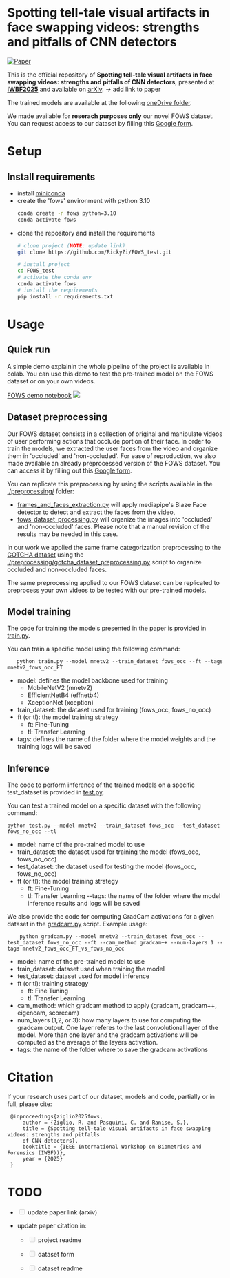 <!-- 
# TODO
- add repo description (link to paper)
- explain how to reproduce
    - add requirements (conda env file or pyenv?) and how to install them
    - add explaination on how the dataset was preprocessed
    - add explaination on how to train and test the models
- add links to models and dataset
    - add dataset release disclaimer
- add citation reference 
-->

<!--### Description -->
# Spotting tell-tale visual artifacts in face swapping  videos: strengths and pitfalls of CNN detectors
<!-- ARXIV -->   
[![Paper](http://img.shields.io/badge/arxiv-math.co:1480.1111-B31B1B.svg)](https://www.nature.com/articles/nature14539)

This is the official repository of **Spotting tell-tale visual artifacts in face swapping  videos: strengths and pitfalls of CNN detectors**, presented at [**IWBF2025**](https://www.unibw.de/iwbf2025/program/tech_program) and available on [arXiv](link2arxivPaper). -> add link to paper

The trained models are available at the following [oneDrive folder](https://fbk-my.sharepoint.com/:u:/g/personal/rziglio_fbk_eu/EQRaaxFKzIFApj2GwHUot98BL3LuY9rlyiJgJXYFmoQm-Q?e=xeI3Hk).

We made available for **reserach purposes only** our novel FOWS dataset. You can request access to our dataset by filling this [Google form](https://forms.gle/1cpuDCo6FHZcBvwJ8).

<!-- ############################## -->

# Setup

## Install requirements
- install [miniconda](https://www.anaconda.com/docs/getting-started/miniconda/install#linux)
- create the 'fows' environment with python 3.10 
    ```bash
    conda create -n fows python=3.10
    conda activate fows
     ```
- clone the repository and install the requirements
    ```bash
    # clone project (NOTE: update link)
    git clone https://github.com/RickyZi/FOWS_test.git

    # install project   
    cd FOWS_test
    # activate the conda env
    conda activate fows
    # install the requirements
    pip install -r requirements.txt
    ```   

<!-- ############################## -->

# Usage

## Quick run
<!-- A demo demonstrating the pipeline of the work is available in colab. -->

<!-- If you want to test the pre-trained model on the FOWS dataset or on your own videos: -->

A simple demo explainin the whole pipeline of the project is available in colab. You can use this demo to test the pre-trained model on the FOWS dataset or on your own videos.

[FOWS demo notebook](https://github.com/RickyZi/FOWS_test/blob/main/notebook_demo/FOWS_demo.ipynb) <a target="_blank" href="https://drive.google.com/file/d/1HplmCvSokPsQgWg8qvovZYoCk9PakhF0/view?usp=sharing">
  <img src="https://colab.research.google.com/assets/colab-badge.svg">
</a>

## Dataset preprocessing
<!-- NOTE: add link to dataset and form to download the dataset

Explain how the dataset has been preprocessed and where it should be placed. 

The code expects the dataset to be placed under the [data/](https://github.com/RickyZi/FOWS_test/tree/main/dataset) folder. -->

<!-- You need to preprocess the dataset in order to extract the faces from all videos.  -->

Our FOWS dataset consists in a collection of original and manipulate videos of user performing actions that occlude portion of their face. In order to train the models, we extracted the user faces from the video and organize them in 'occluded' and 'non-occluded'. For ease of reproduction, we also made available an already preprocessed version of the FOWS dataset. You can access it by filling out this [Google form](https://forms.gle/1cpuDCo6FHZcBvwJ8).

You can replicate this preprocessing by using the scripts available in the [./preprocessing/](https://github.com/RickyZi/FOWS_test/tree/main/preprocessing) folder:
- [frames_and_faces_extraction.py](https://github.com/RickyZi/FOWS_test/blob/main/preprocessing/frames_and_faces_extraction.py) will apply mediapipe's Blaze Face detector to detect and extract the faces from the video,
- [fows_dataset_processing.py](https://github.com/RickyZi/FOWS_test/blob/main/preprocessing/fows_dataset_processing.py) will organize the images into 'occluded' and 'non-occluded' faces. Please note that a manual revision of the results may be needed in this case.

In our work we applied the same frame categorization preprocessing to the [GOTCHA dataset](https://github.com/mittalgovind/GOTCHA-Deepfakes) using the [./preprocessing/gotcha_dataset_preprocessing.py](https://github.com/RickyZi/FOWS_test/blob/main/preprocessing/gotcha_dataset_preprocessing.py) script to organize occluded and non-occluded faces. 

The same preprocessing applied to our FOWS dataset can be replicated to preprocess your own videos to be tested with our pre-trained models.

<!-- ############################## -->

## Model training
<!-- explain how to train the model and where the results will be saved
explain what are the commands and how to run code -->

The code for training the models presented in the paper is provided in [train.py](https://github.com/RickyZi/FOWS_test/blob/main/train.py).

You can train a specific model using the following command:
 ``` 
    python train.py --model mnetv2 --train_dataset fows_occ --ft --tags mnetv2_fows_occ_FT
``` 
- model: defines the model backbone used for training 
    - MobileNetV2 (mnetv2)
    - EfficientNetB4 (effnetb4)
    - XceptionNet (xception)
- train_dataset: the dataset used for training (fows_occ, fows_no_occ)
- ft (or tl): the model training strategy
    - ft: Fine-Tuning
    - tl: Transfer Learning
- tags: defines the name of the folder where the model weights and the training logs will be saved


<!-- ############################## -->

## Inference
<!-- NOTE: add link to trained models
explain how to perform inference on the trained models (also the baselines), what kind of data are given in output and where are the results saved. -->

The code to perform inference of the trained models on a specific test_dataset is provided in [test.py](https://github.com/RickyZi/FOWS_test/blob/main/test.py).

You can test a trained model on a specific dataset with the following command:
```
python test.py --model mnetv2 --train_dataset fows_occ --test_dataset fows_no_occ --tl 
```
- model: name of the pre-trained model to use
- train_dataset: the dataset used for training the model (fows_occ, fows_no_occ)
- test_dataset:  the dataset used for testing the model (fows_occ, fows_no_occ)
- ft (or tl): the model training strategy 
    - ft: Fine-Tuning
    - tl: Transfer Learning
--tags: the name of the folder where the model inference results and logs will be saved


We also provide the code for computing GradCam activations for a given dataset in the [gradcam.py](https://github.com/RickyZi/FOWS_test/blob/main/gradcam.py) script.
Example usage:
```
    python gradcam.py --model mnetv2 --train_dataset fows_occ --test_dataset fows_no_occ --ft --cam_method gradcam++ --num-layers 1 --tags mnetv2_fows_occ_FT_vs_fows_no_occ
```
- model: name of the pre-trained model to use
- train_dataset: dataset used when training the model
- test_dataset: dataset used for model inference
- ft (or tl): training strategy
    - ft: Fine Tuning
    - tl: Transfer Learning
- cam_method: which gradcam method to apply (gradcam, gradcam++, eigencam, scorecam)
- num_layers (1,2, or 3): how many layers to use for computing the gradcam output. One layer referes to the last convolutional layer of the model. More than one layer and the gradcam activations will be computed as the average of the layers activation.
- tags: the name of the folder where to save the gradcam activations

<!-- ############################## -->

# Citation
If your research uses part of our dataset, models and code, partially or in full, please cite:
   ``` 
    @inproceedings{ziglio2025fows,
        author = {Ziglio, R. and Pasquini, C. and Ranise, S.},
        title = {Spotting tell-tale visual artifacts in face swapping videos: strengths and pitfalls
        of CNN detectors},
        booktitle = {IEEE International Workshop on Biometrics and Forensics (IWBF))},
        year = {2025}
    }
```

<!-- ############################## -->

# TODO 
- <input disabled="" type="checkbox"> update paper link (arxiv)

- update paper citation in:

    - <input disabled="" type="checkbox"> project readme

    - <input disabled="" type="checkbox"> dataset form

    - <input disabled="" type="checkbox"> dataset readme
